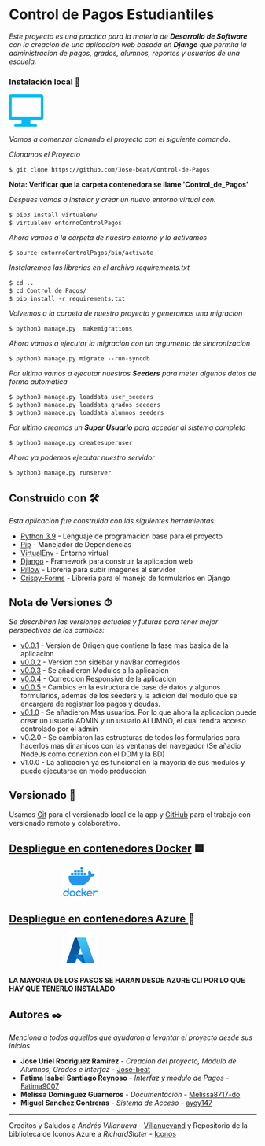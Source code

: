 # Control de Pagos Estudiantiles

_Este proyecto es una practica para la materia de **Desarrollo de Software** con la creacion de una aplicacion web basada en **Django** que permita la administracion de pagos, grados, alumnos, reportes y usuarios de una escuela._




### Instalación local 🔧
![Azure-icon](res/icons/computer.png)

_Vamos a comenzar clonando el proyecto con el siguiente comando._

_Clonamos el Proyecto_

```
$ git clone https://github.com/Jose-beat/Control-de-Pagos
```
**Nota: Verificar que la carpeta contenedora se llame 'Control_de_Pagos'**

_Despues vamos a instalar y crear un nuevo entorno virtual con:_

```
$ pip3 install virtualenv
$ virtualenv entornoControlPagos
```
_Ahora vamos a la carpeta de nuestro entorno y lo activamos_
```
$ source entornoControlPagos/bin/activate
```
_Instalaremos las librerias en el archivo requirements.txt_
```
$ cd ..
$ cd Control_de_Pagos/
$ pip install -r requirements.txt
```
_Volvemos a la carpeta de nuestro proyecto y generamos una migracion_
```
$ python3 manage.py  makemigrations
```
_Ahora vamos a ejecutar la migracion con un argumento de sincronizacion_
```
$ python3 manage.py migrate --run-syncdb
```
_Por ultimo vamos a ejecutar nuestros **Seeders** para meter algunos datos de forma automatica_
```
$ python3 manage.py loaddata user_seeders
$ python3 manage.py loaddata grados_seeders
$ python3 manage.py loaddata alumnos_seeders
```
_Por ultimo creamos un **Super Usuario** para acceder al sistema completo_

```
$ python3 manage.py createsuperuser
```

_Ahora ya podemos ejecutar nuestro servidor_
```
$ python3 manage.py runserver
```

## Construido con 🛠️

_Esta aplicacion fue construida con las siguientes herramientas:_

* [Python 3.9](https://www.python.org/) - Lenguaje de programacion base para el proyecto
* [Pip](https://pypi.org/project/pip/) - Manejador de Dependencias
* [VirtualEnv](https://virtualenv.pypa.io/en/latest/) - Entorno virtual
* [Django](https://www.djangoproject.com/) - Framework para construir la aplicacion web
* [Pillow](https://pypi.org/project/Pillow/) - Libreria para subir imagenes al servidor
* [Crispy-Forms](https://django-crispy-forms.readthedocs.io/en/latest/) - Libreria para el manejo de formularios en Django

## Nota de Versiones ⏱
_Se describiran las versiones actuales y futuras para tener mejor perspectivas de los cambios:_
* [v0.0.1](https://github.com/Jose-beat/Control-de-Pagos/releases/tag/v0.0.1) - Version de Origen que contiene la fase mas basica de la aplicacion
* [v0.0.2](https://github.com/Jose-beat/Control-de-Pagos/releases/tag/v0.0.2) - Version con sidebar y navBar corregidos
* [v0.0.3](https://github.com/Jose-beat/Control-de-Pagos/releases/tag/v0.0.3) - Se añadieron Modulos a la aplicacion
* [v0.0.4](https://github.com/Jose-beat/Control-de-Pagos/releases/tag/v0.0.4) - Correccion Responsive de la aplicacion
* [v0.0.5](https://github.com/Jose-beat/Control-de-Pagos/releases/tag/v0.0.5) -  Cambios en la estructura de base de datos y algunos formularios, ademas de los seeders y la adicion del modulo que se encargara de registrar los pagos y deudas.
* [v0.1.0](https://github.com/Jose-beat/Control-de-Pagos/releases/tag/v0.1.0) - Se añadieron Mas usuarios. Por lo que ahora la aplicacion puede crear un usuario ADMIN y un usuario ALUMNO, el cual tendra acceso controlado por el admin
* v0.2.0 - Se cambiaron las estructuras de todos los formularios para hacerlos mas dinamicos con las ventanas del navegador (Se añadio NodeJs como conexion con el DOM y la BD)
* v1.0.0 - La aplicacion ya es funcional en la mayoria de sus modulos y puede ejecutarse en modo produccion



## Versionado 📌

Usamos [Git](https://git-scm.com/) para el versionado local de la app y [GitHub](https://github.com) para el trabajo con versionado remoto y colaborativo.

## [Despliegue en contenedores Docker](res/despliegue_Docker.md) 🟦

<img src="res/icons/docker.png" width="70" style="position: relative; left:110px">



## [Despliegue en contenedores Azure ](res/despliegue_Azure.md) 🔷
<img src="res/icons/azure.png" width="70" style="position: relative; left:110px" >



**LA MAYORIA DE LOS PASOS SE HARAN DESDE AZURE CLI POR LO QUE HAY QUE TENERLO INSTALADO**


## Autores ✒️

_Menciona a todos aquellos que ayudaron a levantar el proyecto desde sus inicios_

* **Jose Uriel Rodriguez Ramirez** - *Creacion del proyecto, Modulo de Alumnos, Grados e Interfaz* - [Jose-beat](https://github.com/Jose-beat)
* **Fatima Isabel Santiago Reynoso** - *Interfaz y modulo de Pagos* - [Fatima9007](https://github.com/Fatima9007)
* **Melissa Dominguez Guarneros** - *Documentación* - [Melissa8717-do](https://github.com/Melissa8717-do)
* **Miguel Sanchez Contreras** - *Sistema de Acceso* - [ayoy147](https://github.com/ayoy147)


---
Creditos y Saludos a _Andrés Villanueva_ - [Villanuevand](https://github.com/Villanuevand) y
Repositorio de la biblioteca de Iconos Azure a _RichardSlater_ - [Iconos](https://github.com/amido/azure-vector-icons/)
